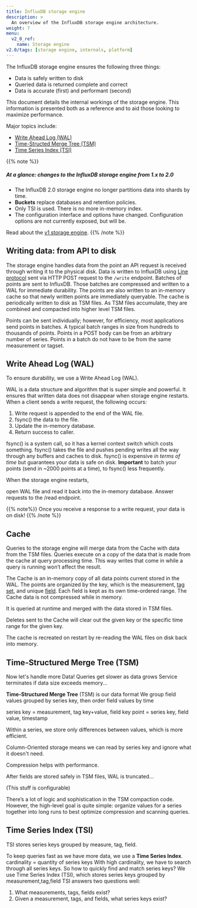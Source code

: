 ```yaml
---
title: InfluxDB storage engine
description: >
  An overview of the InfluxDB storage engine architecture.
weight: 7
menu:
  v2_0_ref:
    name: Storage engine
v2.0/tags: [storage engine, internals, platform]
---
```


The InfluxDB storage engine ensures the following three things:

- Data is safely written to disk
- Queried data is returned complete and correct
- Data is accurate (first) and performant (second)

This document details the internal workings of the storage engine.
This information is presented both as a reference and to aid those looking to maximize performance.

Major topics include:

* [Write Ahead Log (WAL)](#write-ahead-log-wal)
* [Time-Structed Merge Tree (TSM)](#time-structured-merge-tree-tsm)
* [Time Series Index (TSI)](#time-series-index-tsi)

{{% note %}}
##### At a glance: changes to the InfluxDB storage engine from 1.x to 2.0
- The InfluxDB 2.0 storage engine no longer partitions data into shards by time.
- **Buckets** replace databases and retention policies.
- Only TSI is used. There is no more in-memory index.
- The configuration interface and options have changed. Configuration options are not currently exposed, but will be.

Read about the [v1 storage engine](https://docs.influxdata.com/influxdb/v1.7/concepts/storage_engine).
{{% /note %}}

## Writing data: from API to disk

The storage engine handles data from the point an API request is received through writing it to the physical disk.
Data is written to InfluxDB using [Line protocol](/) sent via HTTP POST request to the `/write` endpoint.
Batches of points are sent to InfluxDB.
Those batches are compressed and written to a WAL for immediate durability.
The points are also written to an in-memory cache so that newly written points are immediately queryable.
The cache is periodically written to disk as TSM files.
As TSM files accumulate, they are combined and compacted into higher level TSM files.

Points can be sent individually; however, for efficiency, most applications send points in batches.
A typical batch ranges in size from hundreds to thousands of points.
Points in a POST body can be from an arbitrary number of series.
Points in a batch do not have to be from the same measurement or tagset.

## Write Ahead Log (WAL)

To ensure durability, we use a Write Ahead Log (WAL).
<!-- The WAL is a write-optimized storage format that allows for writes to be durable, but not easily queryable -->
<!-- On the write side, -->
WAL is a data structure and algorithm that is super simple and powerful.
It ensures that written data does not disappear when storage engine restarts.
When a client sends a write request, the following occurs:

1. Write request is appended to the end of the WAL file.
2. fsync() the data to the file.
3. Update the in-memory database.
   <!-- 3. Update the in-memory CACHE? -->
4. Return success to caller.

fsync() is a system call, so it has a kernel context switch which costs something.
fsync() takes the file and pushes pending writes all the way through any buffers and caches to disk.
fsync() is expensive _in terms of time_ but guarantees your data is safe on disk.
**Important** to batch your points (send in ~2000 points at a time), to fsync() less frequently.

<!-- On read side: -->
When the storage engine restarts,
<!-- (if we've pulled the plug, say) -->
open WAL file and read it back into the in-memory database.
Answer requests to the /read endpoint.

<!-- ===== V1 material -->
<!-- TODO is this still true? -->
<!-- On the file system, the WAL is made up of sequentially numbered files (`_000001.wal`). -->
<!-- The file numbers are monotonically increasing and referred to as WAL segments. -->
<!-- When a segment reaches 10MB in size, it is closed and a new one is opened.  Each WAL segment stores multiple compressed blocks of writes and deletes. -->
<!-- Each entry in the WAL follows a [TLV standard](https://en.wikipedia.org/wiki/Type-length-value) with a single byte representing the type of entry (write or delete), a 4 byte `uint32` for the length of the compressed block, and then the compressed block. -->

{{% note%}}
Once you receive a response to a write request, your data is on disk!
{{% /note %}}

## Cache

Queries to the storage engine will merge data from the Cache with data from the TSM files.
Queries execute on a copy of the data that is made from the cache at query processing time.
This way writes that come in while a query is running won’t affect the result.

The Cache is an in-memory copy of all data points current stored in the WAL.
The points are organized by the key, which is the measurement, [tag set](/influxdb/v1.7/concepts/glossary/#tag-set), and unique [field](/influxdb/v1.7/concepts/glossary/#field).
Each field is kept as its own time-ordered range.
The Cache data is not compressed while in memory.

It is queried at runtime and merged with the data stored in TSM files.

Deletes sent to the Cache will clear out the given key or the specific time range for the given key.

The cache is recreated on restart by re-reading the WAL files on disk back into memory.

## Time-Structured Merge Tree (TSM)

<!-- - TSM Files - TSM files store compressed series data in a columnar format. -->

Now let's handle more Data!
Queries get slower as data grows
Service terminates if data size exceeds memory...

**Time-Structured Merge Tree** (TSM) is our data format
We group field values grouped by series key, then order field values by time

<!-- TERMS -->
series key = measurement, tag key+value, field key
point = series key, field value, timestamp

Within a series, we store only differences between values, which is more efficient.

Column-Oriented storage means we can read by series key and ignore what it doesn't need.

Compression helps with performance.

After fields are stored safely in TSM files, WAL is truncated...
<!-- TODO what next? -->
(This stuff is configurable)

There’s a lot of logic and sophistication in the TSM compaction code.
However, the high-level goal is quite simple:
organize values for a series together into long runs to best optimize compression and scanning queries.

## Time Series Index (TSI)

TSI stores series keys grouped by measure, tag, field.

To keep queries fast as we have more data, we use a **Time Series Index**.
cardinality = quantity of series keys
With high cardinality, we have to search through all series keys.
So how to quickly find and match series keys?
We use Time Series Index (TSI), which stores series keys grouped by measurement,tag,field
TSI answers two questions well:
1) What measurements, tags, fields exist?
2) Given a measurement, tags, and fields, what series keys exist?

<!-- ## Shards -->

<!-- A shard contains: -->
<!--   WAL files -->
<!--   TSM files -->
<!--   TSI files -->
<!-- Shards are time-bounded -->
<!-- Retention policies have properties: duration and shard duration -->

<!-- colder shards get more compacted -->

<!-- =========== QUESTIONS -->
<!-- Which parts of cache and WAL are configurable? -->
<!-- Should we even mention shards? -->

<!-- =========== OTHER -->

<!-- V1 -->
<!-- - FileStore - The FileStore mediates access to all TSM files on disk. -->
<!--   It ensures that TSM files are installed atomically when existing ones are replaced as well as removing TSM files that are no longer used. -->
<!-- - Compactor - The Compactor is responsible for converting less optimized Cache and TSM data into more read-optimized formats. -->
<!--   It does this by compressing series, removing deleted data, optimizing indices and combining smaller files into larger ones. -->
<!-- - Compaction Planner - The Compaction Planner determines which TSM files are ready for a compaction and ensures that multiple concurrent compactions do not interfere with each other. -->
<!-- - Compression - Compression is handled by various Encoders and Decoders for specific data types. -->
<!--   Some encoders are fairly static and always encode the same type the same way; -->
<!--   others switch their compression strategy based on the shape of the data. -->
<!-- - Writers/Readers - Each file type (WAL segment, TSM files, tombstones, etc..) has Writers and Readers for working with the formats. -->

<!-- === CONFIGURABLES? === -->
<!-- The Cache exposes a few controls for snapshotting behavior. -->
<!-- The two most important controls are the memory limits. -->
<!-- There is a lower bound, [`cache-snapshot-memory-size`](/influxdb/v1.7/administration/config#cache-snapshot-memory-size-25m), which when exceeded will trigger a snapshot to TSM files and remove the corresponding WAL segments. -->
<!-- There is also an upper bound, [`cache-max-memory-size`](/influxdb/v1.7/administration/config#cache-max-memory-size-1g), which when exceeded will cause the Cache to reject new writes. -->
<!-- These configurations are useful to prevent out of memory situations and to apply back pressure to clients writing data faster than the instance can persist it. -->
<!-- The checks for memory thresholds occur on every write. -->
<!-- The other snapshot controls are time based. -->
<!-- The idle threshold, [`cache-snapshot-write-cold-duration`](/influxdb/v1.7/administration/config#cache-snapshot-write-cold-duration-10m), forces the Cache to snapshot to TSM files if it hasn't received a write within the specified interval. -->
